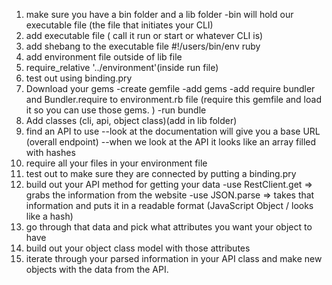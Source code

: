 1. make sure you have a bin folder and a lib folder 
    -bin will hold our executable file (the file that initiates your CLI)
2. add executable file ( call it run or start or whatever CLI is)
3. add shebang to the executable file #!/users/bin/env ruby 
4. add environment file outside of lib file 
5. require_relative '../environment'(inside run file)
6. test out using binding.pry
7. Download your gems 
        -create gemfile
        -add gems
        -add require bundler and Bundler.require to environment.rb file (require this gemfile and load it so you can use those gems. )
        -run bundle 
8. Add classes (cli, api, object class)(add in lib folder)
9. find an API to use 
    --look at the documentation will give you a base URL (overall endpoint)
    --when we look at the API it looks like an array filled with hashes
10. require all your files in your environment file 
11. test out to make sure they are connected by putting a binding.pry 
12. build out your API method for getting your data 
    -use RestClient.get  => grabs the information from the website 
    -use JSON.parse => takes that information and puts it in a readable format (JavaScript Object / looks like a hash)
13. go through that data and pick what attributes you want your object to have 
14. build out your object class model with those attributes 
15. iterate through your parsed information in your API class and make new objects with the data from the API. 
    

